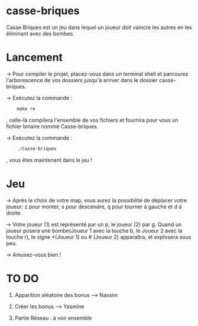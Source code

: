 # casse-briques

Casse Briques est un jeu dans lequel un joueur doit vaincre les autres en les éliminant avec des bombes.

# Lancement

-> Pour compiler le projet, placez-vous dans un terminal shell et parcourez l'arborescence de vos dossiers jusqu'à arriver dans le dossier casse-briques.

-> Exécutez la commande : 
```c
    make re
```
, celle-là compilera l'ensemble de vos fichiers et fournira pour vous un fichier binaire nommé Casse-briques.

-> Exécutez la commande : 
```c
    ./Casse-briques
```
, vous êtes maintenant dans le jeu !

# Jeu

-> Après le choix de votre map, vous aurez la possibilité de déplacer votre joueur: z pour monter, s pour descendre, q pour tourner à gauche et d à droite.

-> Votre joueur (1) est représenté par un p, le joueur (2) par g. Quand un joueur posera une bombe(Joueur 1 avec la touche b, le Joueur 2 avec la touche r), le signe *(Joueur 1) ou # (Joueur 2) apparaîtra, et explosera sous peu.

-> Amusez-vous bien !



# TO DO

1) Apparition aléatoire des bonus --> Nassim
2) Créer les bonus --> Yasmine

4) Partie Réseau : à voir ensemble

